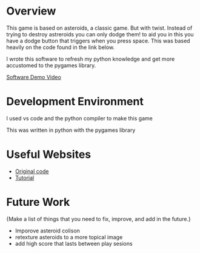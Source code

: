 # Overview


This game is based on asteroids, a classic game. But with twist. Instead of trying to destroy astreroids you can only dodge them! to aid you in this you have a dodge button that triggers when you press space. This was based heavily on the code found in the link below.

I wrote this software to refresh my python knowledge and get more accustomed to the pygames library.


[Software Demo Video](https://youtu.be/i9nLJr4noqA)

# Development Environment

I used vs code and the python compiler to make this game

This was written in python with the pygames library

# Useful Websites

* [Original code](https://github.com/araboy24/AsteroidsTut/blob/master/main.py)
* [Tutorial](https://www.youtube.com/watch?v=XKMjMGbdrpY&t=34s)

# Future Work

{Make a list of things that you need to fix, improve, and add in the future.}
* Imporove asteroid colison 
* retexture asteroids to a more topical image
* add high score that lasts between play sesions

